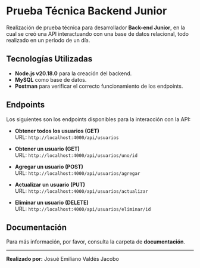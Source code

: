 # Prueba Técnica Backend Junior

Realización de prueba técnica para desarrollador **Back-end Junior**, en la cual se creó una API interactuando con una base de datos relacional, todo realizado en un periodo de un día.

## Tecnologías Utilizadas

- **Node.js v20.18.0** para la creación del backend.
- **MySQL** como base de datos.
- **Postman** para verificar el correcto funcionamiento de los endpoints.

## Endpoints

Los siguientes son los endpoints disponibles para la interacción con la API:

- **Obtener todos los usuarios (GET)**  
  URL: `http://localhost:4000/api/usuarios`
  
- **Obtener un usuario (GET)**  
  URL: `http://localhost:4000/api/usuarios/uno/id`

- **Agregar un usuario (POST)**  
  URL: `http://localhost:4000/api/usuarios/agregar`

- **Actualizar un usuario (PUT)**  
  URL: `http://localhost:4000/api/usuarios/actualizar`

- **Eliminar un usuario (DELETE)**  
  URL: `http://localhost:4000/api/usuarios/eliminar/id`

## Documentación

Para más información, por favor, consulta la carpeta de **documentación**.

---

**Realizado por:** Josué Emiliano Valdés Jacobo
